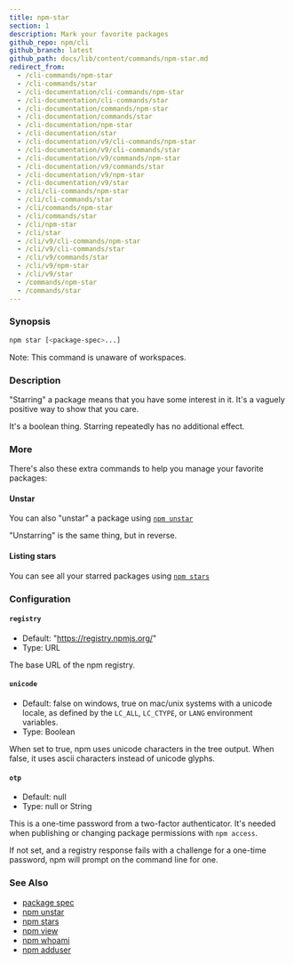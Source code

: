 ```yaml
---
title: npm-star
section: 1
description: Mark your favorite packages
github_repo: npm/cli
github_branch: latest
github_path: docs/lib/content/commands/npm-star.md
redirect_from:
  - /cli-commands/npm-star
  - /cli-commands/star
  - /cli-documentation/cli-commands/npm-star
  - /cli-documentation/cli-commands/star
  - /cli-documentation/commands/npm-star
  - /cli-documentation/commands/star
  - /cli-documentation/npm-star
  - /cli-documentation/star
  - /cli-documentation/v9/cli-commands/npm-star
  - /cli-documentation/v9/cli-commands/star
  - /cli-documentation/v9/commands/npm-star
  - /cli-documentation/v9/commands/star
  - /cli-documentation/v9/npm-star
  - /cli-documentation/v9/star
  - /cli/cli-commands/npm-star
  - /cli/cli-commands/star
  - /cli/commands/npm-star
  - /cli/commands/star
  - /cli/npm-star
  - /cli/star
  - /cli/v9/cli-commands/npm-star
  - /cli/v9/cli-commands/star
  - /cli/v9/commands/star
  - /cli/v9/npm-star
  - /cli/v9/star
  - /commands/npm-star
  - /commands/star
---
```


### Synopsis

```bash
npm star [<package-spec>...]
```

Note: This command is unaware of workspaces.

### Description

"Starring" a package means that you have some interest in it.  It's
a vaguely positive way to show that you care.

It's a boolean thing. Starring repeatedly has no additional effect.

### More

There's also these extra commands to help you manage your favorite packages:

#### Unstar

You can also "unstar" a package using [`npm unstar`](/cli/v9/commands/npm-unstar)

"Unstarring" is the same thing, but in reverse.

#### Listing stars

You can see all your starred packages using [`npm stars`](/cli/v9/commands/npm-stars)

### Configuration

#### `registry`

* Default: "https://registry.npmjs.org/"
* Type: URL

The base URL of the npm registry.



#### `unicode`

* Default: false on windows, true on mac/unix systems with a unicode locale,
  as defined by the `LC_ALL`, `LC_CTYPE`, or `LANG` environment variables.
* Type: Boolean

When set to true, npm uses unicode characters in the tree output. When
false, it uses ascii characters instead of unicode glyphs.



#### `otp`

* Default: null
* Type: null or String

This is a one-time password from a two-factor authenticator. It's needed
when publishing or changing package permissions with `npm access`.

If not set, and a registry response fails with a challenge for a one-time
password, npm will prompt on the command line for one.



### See Also

* [package spec](/cli/v9/using-npm/package-spec)
* [npm unstar](/cli/v9/commands/npm-unstar)
* [npm stars](/cli/v9/commands/npm-stars)
* [npm view](/cli/v9/commands/npm-view)
* [npm whoami](/cli/v9/commands/npm-whoami)
* [npm adduser](/cli/v9/commands/npm-adduser)
